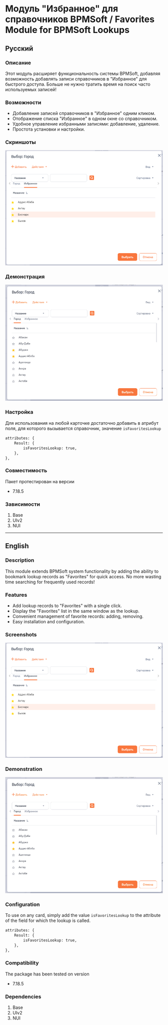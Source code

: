 # Модуль "Избранное" для справочников BPMSoft / Favorites Module for BPMSoft Lookups

## Русский

### Описание

Этот модуль расширяет функциональность системы BPMSoft, добавляя возможность добавлять записи справочников в "Избранное" для быстрого доступа. Больше не нужно тратить время на поиск часто используемых записей!

### Возможности

-   Добавление записей справочников в "Избранное" одним кликом.
-   Отображение списка "Избранное" в одном окне со справочником.
-   Удобное управление избранными записями: добавление, удаление.
-   Простота установки и настройки.

### Скриншоты

![Скриншот раздела "Избранное"](img/screen.png)

### Демонстрация

![](img/usage.gif)

### Настройка

Для использования на любой карточке достаточно добавить в атрибут поля, для которого вызывается справочник, значение `isFavoritesLookup`

```
attributes: {
	Result: {
		isFavoritesLookup: true,
	},
},
```

### Совместимость

Пакет протестирован на версии

-   7.18.5

### Зависимости

1. Base
2. UIv2
3. NUI

---

## English

### Description

This module extends BPMSoft system functionality by adding the ability to bookmark lookup records as "Favorites" for quick access. No more wasting time searching for frequently used records!

### Features

-   Add lookup records to "Favorites" with a single click.
-   Display the "Favorites" list in the same window as the lookup.
-   Convenient management of favorite records: adding, removing.
-   Easy installation and configuration.

### Screenshots

![Screenshot of the "Favorites" section](img/screen.png)

### Demonstration

![](img/usage.gif)

### Configuration

To use on any card, simply add the value `isFavoritesLookup` to the attribute of the field for which the lookup is called.

```
attributes: {
	Result: {
		isFavoritesLookup: true,
	},
},
```

### Compatibility

The package has been tested on version

-   7.18.5

### Dependencies

1. Base
2. UIv2
3. NUI
